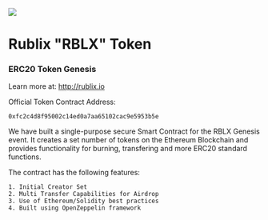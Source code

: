 <p>
<img src="https://rublix.io/images/256x256.png">
</p>

# Rublix "RBLX" Token
### ERC20 Token Genesis
Learn more at: http://rublix.io

Official Token Contract Address:
````
0xfc2c4d8f95002c14ed0a7aa65102cac9e5953b5e
````

We have built a single-purpose secure Smart Contract for the RBLX Genesis event. It creates a set number of tokens on the Ethereum Blockchain and provides functionality for burning, transfering and more ERC20 standard functions.

The contract has the following features:
````
1. Initial Creator Set
2. Multi Transfer Capabilities for Airdrop
3. Use of Ethereum/Solidity best practices
4. Built using OpenZeppelin framework 
````
